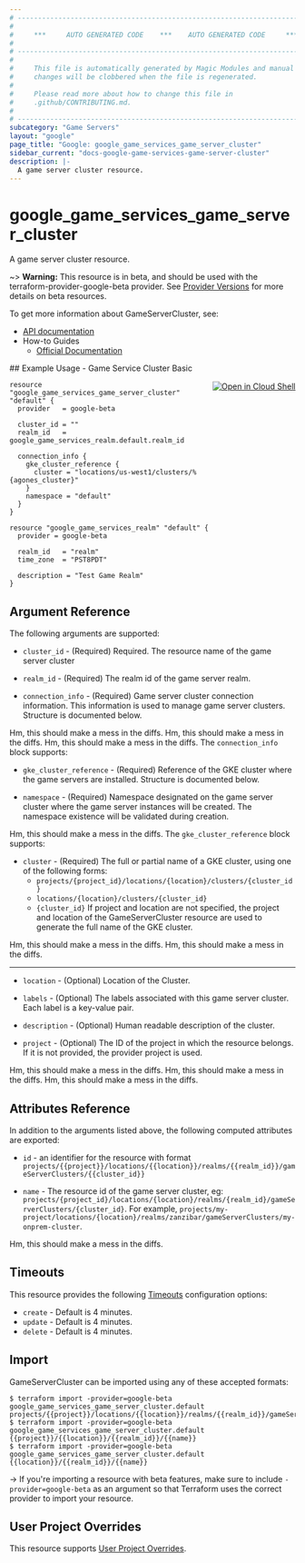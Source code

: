 ```yaml
---
# ----------------------------------------------------------------------------
#
#     ***     AUTO GENERATED CODE    ***    AUTO GENERATED CODE     ***
#
# ----------------------------------------------------------------------------
#
#     This file is automatically generated by Magic Modules and manual
#     changes will be clobbered when the file is regenerated.
#
#     Please read more about how to change this file in
#     .github/CONTRIBUTING.md.
#
# ----------------------------------------------------------------------------
subcategory: "Game Servers"
layout: "google"
page_title: "Google: google_game_services_game_server_cluster"
sidebar_current: "docs-google-game-services-game-server-cluster"
description: |-
  A game server cluster resource.
---
```


# google\_game\_services\_game\_server\_cluster

A game server cluster resource.

~> **Warning:** This resource is in beta, and should be used with the terraform-provider-google-beta provider.
See [Provider Versions](https://terraform.io/docs/providers/google/guides/provider_versions.html) for more details on beta resources.

To get more information about GameServerCluster, see:

* [API documentation](https://cloud.google.com/game-servers/docs/reference/rest/v1beta/projects.locations.realms.gameServerClusters)
* How-to Guides
    * [Official Documentation](https://cloud.google.com/game-servers/docs)

<div class = "oics-button" style="float: right; margin: 0 0 -15px">
  <a href="https://console.cloud.google.com/cloudshell/open?cloudshell_git_repo=https%3A%2F%2Fgithub.com%2Fterraform-google-modules%2Fdocs-examples.git&cloudshell_working_dir=game_service_cluster_basic&cloudshell_image=gcr.io%2Fgraphite-cloud-shell-images%2Fterraform%3Alatest&open_in_editor=main.tf&cloudshell_print=.%2Fmotd&cloudshell_tutorial=.%2Ftutorial.md" target="_blank">
    <img alt="Open in Cloud Shell" src="//gstatic.com/cloudssh/images/open-btn.svg" style="max-height: 44px; margin: 32px auto; max-width: 100%;">
  </a>
</div>
## Example Usage - Game Service Cluster Basic


```hcl
resource "google_game_services_game_server_cluster" "default" {
  provider   = google-beta
    
  cluster_id = ""
  realm_id   = google_game_services_realm.default.realm_id

  connection_info {
    gke_cluster_reference {
      cluster = "locations/us-west1/clusters/%{agones_cluster}"
    }
    namespace = "default"
  }
}

resource "google_game_services_realm" "default" {
  provider = google-beta

  realm_id   = "realm"
  time_zone  = "PST8PDT"

  description = "Test Game Realm"
}
```

## Argument Reference

The following arguments are supported:


* `cluster_id` -
  (Required)
  Required. The resource name of the game server cluster

* `realm_id` -
  (Required)
  The realm id of the game server realm.

* `connection_info` -
  (Required)
  Game server cluster connection information. This information is used to
  manage game server clusters.  Structure is documented below.

Hm, this should make a mess in the diffs.
Hm, this should make a mess in the diffs.
Hm, this should make a mess in the diffs.
The `connection_info` block supports:

* `gke_cluster_reference` -
  (Required)
  Reference of the GKE cluster where the game servers are installed.  Structure is documented below.

* `namespace` -
  (Required)
  Namespace designated on the game server cluster where the game server
  instances will be created. The namespace existence will be validated
  during creation.

Hm, this should make a mess in the diffs.
The `gke_cluster_reference` block supports:

* `cluster` -
  (Required)
  The full or partial name of a GKE cluster, using one of the following
  forms:
  * `projects/{project_id}/locations/{location}/clusters/{cluster_id}`
  * `locations/{location}/clusters/{cluster_id}`
  * `{cluster_id}`
  If project and location are not specified, the project and location of the
  GameServerCluster resource are used to generate the full name of the
  GKE cluster.

Hm, this should make a mess in the diffs.
Hm, this should make a mess in the diffs.

- - -


* `location` -
  (Optional)
  Location of the Cluster.

* `labels` -
  (Optional)
  The labels associated with this game server cluster. Each label is a
  key-value pair.

* `description` -
  (Optional)
  Human readable description of the cluster.

* `project` - (Optional) The ID of the project in which the resource belongs.
    If it is not provided, the provider project is used.

Hm, this should make a mess in the diffs.
Hm, this should make a mess in the diffs.
Hm, this should make a mess in the diffs.

## Attributes Reference

In addition to the arguments listed above, the following computed attributes are exported:

* `id` - an identifier for the resource with format `projects/{{project}}/locations/{{location}}/realms/{{realm_id}}/gameServerClusters/{{cluster_id}}`

* `name` -
  The resource id of the game server cluster, eg:
  `projects/{project_id}/locations/{location}/realms/{realm_id}/gameServerClusters/{cluster_id}`.
  For example,
  `projects/my-project/locations/{location}/realms/zanzibar/gameServerClusters/my-onprem-cluster`.

Hm, this should make a mess in the diffs.

## Timeouts

This resource provides the following
[Timeouts](/docs/configuration/resources.html#timeouts) configuration options:

- `create` - Default is 4 minutes.
- `update` - Default is 4 minutes.
- `delete` - Default is 4 minutes.

## Import

GameServerCluster can be imported using any of these accepted formats:

```
$ terraform import -provider=google-beta google_game_services_game_server_cluster.default projects/{{project}}/locations/{{location}}/realms/{{realm_id}}/gameServerClusters/{{name}}
$ terraform import -provider=google-beta google_game_services_game_server_cluster.default {{project}}/{{location}}/{{realm_id}}/{{name}}
$ terraform import -provider=google-beta google_game_services_game_server_cluster.default {{location}}/{{realm_id}}/{{name}}
```

-> If you're importing a resource with beta features, make sure to include `-provider=google-beta`
as an argument so that Terraform uses the correct provider to import your resource.

## User Project Overrides

This resource supports [User Project Overrides](https://www.terraform.io/docs/providers/google/guides/provider_reference.html#user_project_override).
